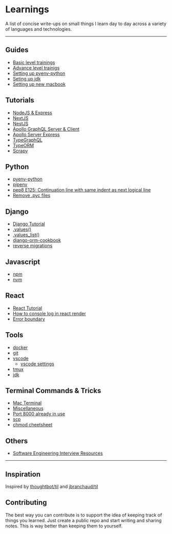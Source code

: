 # Learnings

A list of concise write-ups on small things I learn day to day across a
variety of languages and technologies.

---

## Guides

- [Basic level trainings](./guides/basic-trainings.md)
- [Advance level trainigs](./guides/advance-trainings.md)
- [Setting up pyenv-python](./guides/pyenv-python.md)
- [Seting up jdk](./guides/mac-jdk.md)
- [Setting up new macbook](./guides/new-macbook.md)

## Tutorials

- [NodeJS & Express]('./../tutorials/js/nodejs-express.md)
- [NextJS]('./../tutorials/js/nextjs.md)
- [NestJS]('./../tutorials/js/nestjs/nestjs.md)
- [Apollo GraphQL Server & Client]('./../tutorials/js/apollo-graphql-server-client.md)
- [Apollo Server Express]('./../tutorials/js/apollo-express.md)
- [TypeGraphQL](./tutorials/js/typegraphql.md)
- [TypeORM](./tutorials/js/typeorm/typeorm.md)
- [Scrapy](./tutorials/python/scrapy/../scrappy/README.md)

## Python

- [pyenv-python](./guides/pyenv-python.md)
- [pipenv](./guides/pipenv.md)
- [pep8 E125: Continuation line with same indent as next logical line](python/pep8-e125.md)
- [Remove .pyc files](python/remove-pyc.md)

## Django

- [Django Tutorial](./guides/advance-trainings.md#django--python)
- [.values()](django/values.md)
- [.values_list()](django/values-list.md)
- [django-orm-cookbook](django/django-orm-cookbook.md)
- [reverse migrations](django/reverse-migrations.md)

## Javascript

- [npm](./guides/npm.md)
- [nvm](./guides/nvm-npm-yarn.md)

## React

- [React Tutorial](./guides/advance-trainings.md#reactjs)
- [How to console log in react render](react/console-log.md)
- [Error boundary](react/error-handling.md)

## Tools

- [docker](tools/docker.md)
- [git](tools/git.md)
- [vscode](tools/vscode.md)
  - [vscode settings](./tools/vscode-settings.json)
- [tmux](tools/tmux.md)
- [jdk](./guides/mac-jdk.md)

## Terminal Commands & Tricks

- [Mac Terminal](tools/mac-terminal.md)
- [Miscellaneous](tools/terminal-commands-tips-tricks.md#miscellaneous)
- [Port 8000 already in use](tools/mac-terminal.md#port-8000-already-in-use)
- [scp](tools/terminal-commands-tips-tricks.md#scp-command)
- [chmod cheetsheet](tools/terminal-commands-tips-tricks.md#chmod-cheetsheet)

## Others

- [Software Engineering Interview Resources](others/interview-resources.md)

---

## Inspiration

Inspired by [thoughtbot/til](https://github.com/thoughtbot/til) and [jbranchaud/til](https://github.com/jbranchaud/til)

## Contributing

The best way you can contribute is to support the idea of keeping track of things you learned. Just create a public repo and start writing and sharing notes. This is way better than keeping them to yourself.
